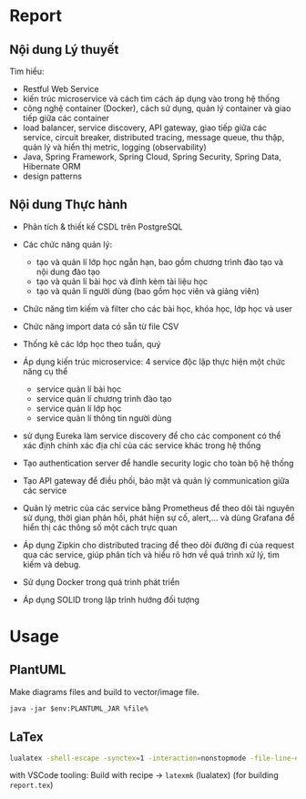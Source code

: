 # Report

## Nội dung Lý thuyết

Tìm hiểu:
- Restful Web Service
- kiến trúc microservice và cách tìm cách áp dụng vào trong hệ thống
- công nghệ container (Docker), cách sử dụng, quản lý container và giao tiếp giữa các container
- load balancer, service discovery, API gateway, giao tiếp giữa các service, circuit breaker, distributed tracing, message queue, thu thập, quản lý và hiển thị metric, logging (observability)
- Java, Spring Framework, Spring Cloud, Spring Security, Spring Data, Hibernate ORM
- design patterns

## Nội dung Thực hành

- Phân tích & thiết kế CSDL trên PostgreSQL
- Các chức năng quản lý:

  + tạo và quản lí lớp học ngắn hạn, bao gồm chương trình đào tạo và nội dung đào tạo
  + tạo và quản lí bài học và đính kèm tài liệu học
  + tạo và quản lí người dùng (bao gồm học viên và giảng viên)

- Chức năng tìm kiếm và filter cho các bài học, khóa học, lớp học và user
- Chức năng import data có sẵn từ file CSV
- Thống kê các lớp học theo tuần, quý
- Áp dụng kiến trúc microservice: 4 service độc lập thực hiện một chức năng cụ thể
  + service quản lí bài học
  + service quản lí chương trình đào tạo
  + service quản lí lớp học
  + service quản lí thông tin người dùng

- sử dụng Eureka làm service discovery để cho các component có thể xác định chính xác địa chỉ của các service khác trong hệ thống
- Tạo authentication server để handle security logic cho toàn bộ hệ thống
- Tạo API gateway để điều phối, bảo mật và quản lý communication giữa các service
- Quản lý metric của các service bằng Prometheus để theo dõi tài nguyên sử dụng, thời gian phản hồi, phát hiện sự cố, alert,... và dùng Grafana để hiển thị các thông số một cách trực quan
- Áp dụng Zipkin cho distributed tracing để theo dõi đường đi của request qua các service, giúp phân tích và hiểu rõ hơn về quá trình xử lý, tìm kiếm và debug.
- Sử dụng Docker trong quá trình phát triển
- Áp dụng SOLID trong lập trình hướng đối tượng

# Usage

## PlantUML

Make diagrams files and build to vector/image file.

```xml
java -jar $env:PLANTUML_JAR %file%
```

## LaTex

```sh
lualatex -shell-escape -synctex=1 -interaction=nonstopmode -file-line-error -recorder  "~/report/docs/tex/c2.project.1.tex
```

with VSCode tooling: Build with recipe -> `latexmk` (lualatex) (for building `report.tex`)

